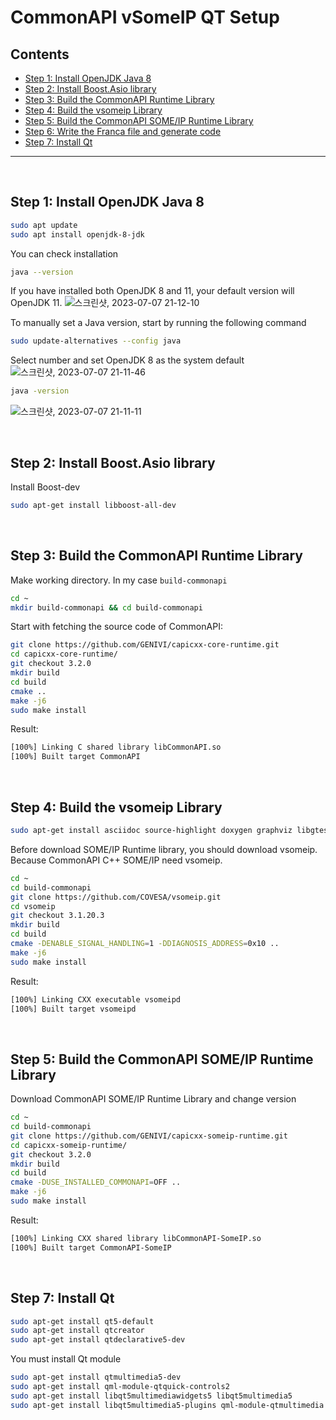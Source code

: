 # CommonAPI vSomeIP QT Setup 

## Contents
- [Step 1: Install OpenJDK Java 8](#step-1-install-openjdk-java-8)
- [Step 2: Install Boost.Asio library](#step-2-install-boostasio-library)
- [Step 3: Build the CommonAPI Runtime Library](#step-3-build-the-commonapi-runtime-library)
- [Step 4: Build the vsomeip Library](#step-4-build-the-vsomeip-library)
- [Step 5: Build the CommonAPI SOME/IP Runtime Library](#step-5-build-the-commonapi-someip-runtime-library)
- [Step 6: Write the Franca file and generate code](#step-6-install-qt)
- [Step 7: Install Qt](#step-7-install-qt)
---
<br/>

## Step 1: Install OpenJDK Java 8
```bash
sudo apt update
sudo apt install openjdk-8-jdk
```

You can check installation

```bash
java --version
```

If you have installed both OpenJDK 8 and 11, your default version will OpenJDK 11.
![스크린샷, 2023-07-07 21-12-10](https://github.com/AveesLab/sea-me-hackathon-2023/assets/96398568/82db3734-5118-43cd-a31d-73ef9796c786)

To manually set a Java version, start by running the following command

```bash
sudo update-alternatives --config java
```

Select number and set OpenJDK 8 as the system default
![스크린샷, 2023-07-07 21-11-46](https://github.com/AveesLab/sea-me-hackathon-2023/assets/96398568/17fe2b05-43fd-4877-a5dc-8143cdaac17d)
```bash
java -version
```
![스크린샷, 2023-07-07 21-11-11](https://github.com/AveesLab/sea-me-hackathon-2023/assets/96398568/ddce9df6-0907-4aa8-bb33-914214bebbba)


<br/>

## Step 2: Install Boost.Asio library
Install Boost-dev
```bash
sudo apt-get install libboost-all-dev
```

<br/>

## Step 3: Build the CommonAPI Runtime Library

Make working directory. In my case `build-commonapi`

```bash
cd ~
mkdir build-commonapi && cd build-commonapi
```

Start with fetching the source code of CommonAPI:

```bash
git clone https://github.com/GENIVI/capicxx-core-runtime.git
cd capicxx-core-runtime/
git checkout 3.2.0
mkdir build
cd build
cmake ..
make -j6
sudo make install
```

Result:

```bash
[100%] Linking C shared library libCommonAPI.so
[100%] Built target CommonAPI
```

<br/>

## Step 4: Build the vsomeip Library


```bash
sudo apt-get install asciidoc source-highlight doxygen graphviz libgtest-dev
```
Before download SOME/IP Runtime library, you should download vsomeip. Because CommonAPI C++ SOME/IP need vsomeip.

```bash
cd ~
cd build-commonapi
git clone https://github.com/COVESA/vsomeip.git
cd vsomeip
git checkout 3.1.20.3
mkdir build
cd build
cmake -DENABLE_SIGNAL_HANDLING=1 -DDIAGNOSIS_ADDRESS=0x10 ..
make -j6
sudo make install
```


Result:

```bash
[100%] Linking CXX executable vsomeipd
[100%] Built target vsomeipd
```

<br/>

## Step 5: Build the CommonAPI SOME/IP Runtime Library

Download CommonAPI SOME/IP Runtime Library and change version

```bash
cd ~
cd build-commonapi
git clone https://github.com/GENIVI/capicxx-someip-runtime.git
cd capicxx-someip-runtime/
git checkout 3.2.0
mkdir build
cd build
cmake -DUSE_INSTALLED_COMMONAPI=OFF ..
make -j6
sudo make install
```

Result:

```bash
[100%] Linking CXX shared library libCommonAPI-SomeIP.so
[100%] Built target CommonAPI-SomeIP
```

<br/>

## Step 7: Install Qt


```bash
sudo apt-get install qt5-default
sudo apt-get install qtcreator
sudo apt-get install qtdeclarative5-dev
```

You must install Qt module
```bash
sudo apt-get install qtmultimedia5-dev
sudo apt-get install qml-module-qtquick-controls2
sudo apt-get install libqt5multimediawidgets5 libqt5multimedia5
sudo apt-get install libqt5multimedia5-plugins qml-module-qtmultimedia

```
